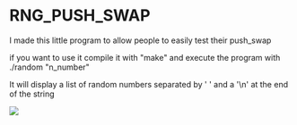 <h1>RNG_PUSH_SWAP</h1>
<p> I made this little program to allow people to easily test their push_swap</p>
<p> if you want to use it compile it with "make" and execute the program with ./random "n_number"</p>
<p> It will display a list of random numbers separated by ' ' and a '\n' at the end of the string</p>
<img src="../Desktop/lugonzal.jpeg"/>
